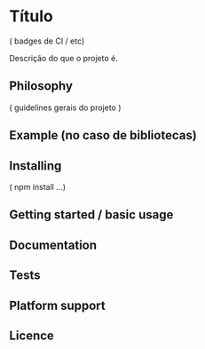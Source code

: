 Título
====

( badges de CI / etc)

Descrição do que o projeto é.

## Philosophy

( guidelines gerais do projeto )

## Example (no caso de bibliotecas)

## Installing

( npm install ...)

## Getting started / basic usage

## Documentation

## Tests

## Platform support

## Licence
